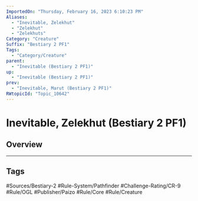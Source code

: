 ```yaml
---
ImportedOn: "Thursday, February 16, 2023 6:10:23 PM"
Aliases:
  - "Inevitable, Zelekhut"
  - "Zelekhut"
  - "Zelekhuts"
Category: "Creature"
Suffix: "Bestiary 2 PF1"
Tags:
  - "Category/Creature"
parent:
  - "Inevitable (Bestiary 2 PF1)"
up:
  - "Inevitable (Bestiary 2 PF1)"
prev:
  - "Inevitable, Marut (Bestiary 2 PF1)"
RWtopicId: "Topic_10642"
---
```

# Inevitable, Zelekhut (Bestiary 2 PF1)
## Overview

---
## Tags
#Sources/Bestiary-2 #Rule-System/Pathfinder #Challenge-Rating/CR-9 #Rule/OGL #Publisher/Paizo #Rule/Core #Rule/Creature

